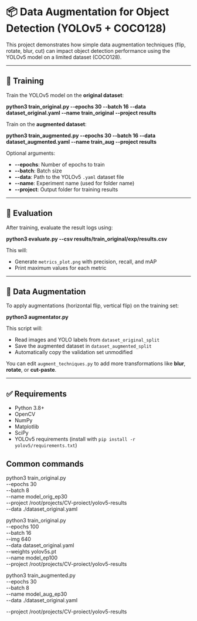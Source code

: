 # 📦 Data Augmentation for Object Detection (YOLOv5 + COCO128)

This project demonstrates how simple data augmentation techniques (flip, rotate, blur, cut) can impact object detection performance using the YOLOv5 model on a limited dataset (COCO128).

---

## 🚀 Training

Train the YOLOv5 model on the **original dataset**:

**python3 train_original.py --epochs 30 --batch 16 --data dataset_original.yaml --name train_original --project results**

Train on the **augmented dataset**:

**python3 train_augmented.py --epochs 30 --batch 16 --data dataset_augmented.yaml --name train_aug --project results**

Optional arguments:
- **--epochs**: Number of epochs to train
- **--batch**: Batch size
- **--data**: Path to the YOLOv5 `.yaml` dataset file
- **--name**: Experiment name (used for folder name)
- **--project**: Output folder for training results

---

## 🧪 Evaluation

After training, evaluate the result logs using:

**python3 evaluate.py --csv results/train_original/exp/results.csv**

This will:
- Generate `metrics_plot.png` with precision, recall, and mAP
- Print maximum values for each metric

---

## 🔁 Data Augmentation

To apply augmentations (horizontal flip, vertical flip) on the training set:

**python3 augmentator.py**

This script will:
- Read images and YOLO labels from `dataset_original_split`
- Save the augmented dataset in `dataset_augmented_split`
- Automatically copy the validation set unmodified

You can edit `augment_techniques.py` to add more transformations like **blur**, **rotate**, or **cut-paste**.

---

## ✅ Requirements

- Python 3.8+
- OpenCV
- NumPy
- Matplotlib
- SciPy
- YOLOv5 requirements (install with `pip install -r yolov5/requirements.txt`)



## Common commands

python3 train_original.py \
  --epochs 30 \
  --batch 8 \
  --name model_orig_ep30 \
  --project /root/projects/CV-proiect/yolov5-results \
  --data ./dataset_original.yaml


python3 train_original.py \
  --epochs 100 \
  --batch 16 \
  --img 640 \
  --data dataset_original.yaml \
  --weights yolov5s.pt \
  --name model_ep100 \
  --project /root/projects/CV-proiect/yolov5-results




python3 train_augmented.py \
  --epochs 30 \
  --batch 8 \
  --name model_aug_ep30 \
  --data ./dataset_original.yaml

  --project /root/projects/CV-proiect/yolov5-results